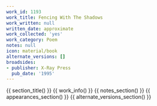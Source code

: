 ```yaml
---
work_id: 1193
work_title: Fencing With The Shadows
work_written: null
written_date: approximate
work_collected: 'yes'
work_category: Poem
notes: null
icon: material/book
alternate_versions: []
broadsides:
- publisher: X-Ray Press
  pub_date: '1995'
---
```


{{ section_title() }}
{{ work_info() }}
{{ notes_section() }}
{{ appearances_section() }}
{{ alternate_versions_section() }}
